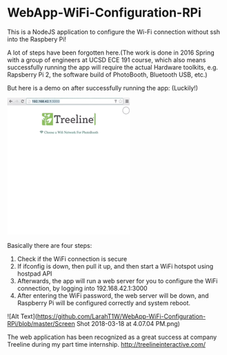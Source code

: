 # WebApp-WiFi-Configuration-RPi
This is a NodeJS application to configure the Wi-Fi connection without ssh into the Raspbery Pi!

A lot of steps have been forgotten here.(The work is done in 2016 Spring with a group of engineers at UCSD ECE 191 course, which also means successfully running the app will require the actual Hardware toolkits, e.g. Rapsberry Pi 2, the software build of PhotoBooth, Bluetooth USB, etc.)

But here is a demo on after successfully running the app: (Luckily!)

![Alt Text](https://github.com/LarahT1W/WebApp-WiFi-Configuration-RPi/blob/master/Picture1.gif)

Basically there are four steps:

1. Check if the WiFi connection is secure
2. If ifconfig is down, then pull it up, and then start a WiFi hotspot using hostpad API
3. Afterwards, the app will run a web server for you to configure the WiFi connection, by logging into 192.168.42.1:3000
4. After entering the WiFi password, the web server will be down, and Raspberry Pi will be configured correctly and system reboot.

![Alt Text](https://github.com/LarahT1W/WebApp-WiFi-Configuration-RPi/blob/master/Screen Shot 2018-03-18 at 4.07.04 PM.png)

The web application has been recognized as a great success at company Treeline during my part time internship. http://treelineinteractive.com/
